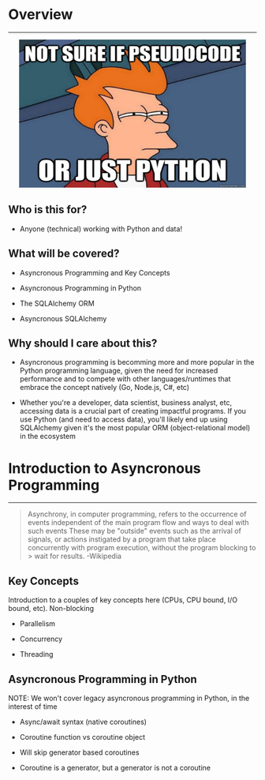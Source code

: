 # Overview

---

<p align="center">
  <img width="460" height="300" src="assets/python-pseudo.jpg">
</p>

## Who is this for?

- Anyone (technical) working with Python and data!

## What will be covered?

- Asyncronous Programming and Key Concepts

- Asyncronous Programming in Python

- The SQLAlchemy ORM

- Asyncronous SQLAlchemy

## Why should I care about this?

- Asyncronous programming is becomming more and more popular in the Python programming language, given the need for increased performance and to compete with other languages/runtimes that embrace the concept natively (Go, Node.js, C#, etc)

- Whether you're a developer, data scientist, business analyst, etc, accessing data is a crucial part of creating impactful programs. If you use Python (and need to access data), you'll likely end up using SQLAlchemy given it's the most popular ORM (object-relational model) in the ecosystem

# Introduction to Asyncronous Programming

---

> Asynchrony, in computer programming, refers to the occurrence of events independent of the main program flow and ways to deal with such events
> These may be "outside" events such as the arrival of signals, or actions instigated by a program that take place concurrently with program execution, without the program blocking to > wait for results. -Wikipedia

## Key Concepts

Introduction to a couples of key concepts here (CPUs, CPU bound, I/O bound, etc). Non-blocking

- Parallelism

- Concurrency

- Threading

## Asyncronous Programming in Python

NOTE: We won't cover legacy asyncronous programming in Python, in the interest of time

- Async/await syntax (native coroutines)

- Coroutine function vs coroutine object

- Will skip generator based coroutines

- Coroutine is a generator, but a generator is not a coroutine
